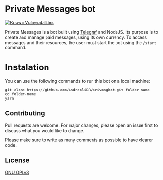 # Private Messages bot
[![Known Vulnerabilities](https://snyk.io/test/github/AndreoliBR/privatemessages/badge.svg)](https://snyk.io/test/github/AndreoliBR/privatemessages)

Private Messages is a bot built using [Telegraf](https://github.com/telegraf/telegraf) and NodeJS. Its purpose is to create and manage paid messages, using its own currency. To access messages and their resources, the user must start the bot using the `/start` command.

# Instalation
You can use the following commands to run this bot on a local machine:
```
git clone https://github.com/AndreoliBR/privmsgbot.git folder-name
cd folder-name
yarn
```

## Contributing
Pull requests are welcome. For major changes, please open an issue first to discuss what you would like to change.

Please make sure to write as many comments as possible to have clearer code.

## License
[GNU GPLv3](https://choosealicense.com/licenses/gpl-3.0/)
